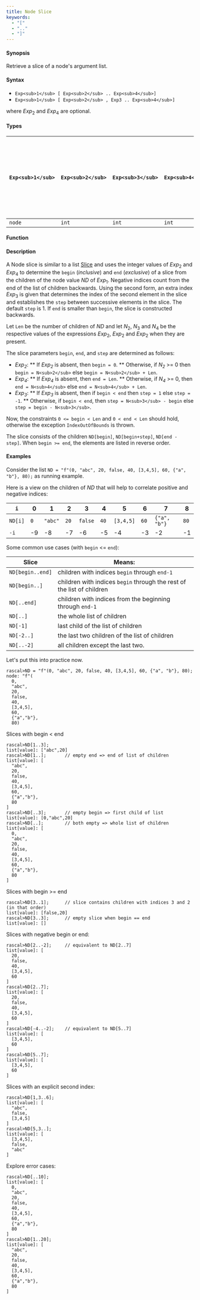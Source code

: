 ```yaml
---
title: Node Slice
keywords:
  - "["
  - ".."
  - "]"
---
```


#### Synopsis

Retrieve a slice of a node's argument list.

#### Syntax

*  `Exp<sub>1</sub> [ Exp<sub>2</sub> .. Exp<sub>4</sub>]`
*  `Exp<sub>1</sub> [ Exp<sub>2</sub> , Exp3 .. Exp<sub>4</sub>]`


where _Exp_<sub>2</sub> and _Exp_<sub>4</sub> are optional.

#### Types


| `Exp<sub>1</sub>`     | `Exp<sub>2</sub>` |  `Exp<sub>3</sub>`  | `Exp<sub>4</sub>` | `Exp<sub>1</sub> [ Exp<sub>2</sub> .. Exp<sub>4</sub> ]`   or  `Exp<sub>1</sub> [ Exp<sub>2</sub> , Exp<sub>3</sub> .. Exp<sub>4</sub>]`  |
| --- | --- | --- | --- | --- |
| `node` | `int`     | `int`       | `int`     |  `list[value]`                                                                 |


#### Function

#### Description

A Node slice is similar to a list [Slice](/docs//Rascal/Expressions/Values/List/Slice) and uses the integer values of _Exp_<sub>2</sub> and _Exp_<sub>4</sub> to determine the `begin` (*inclusive*) and `end` (*exclusive*)
of a slice from the children of the node value _ND_ of _Exp_<sub>1</sub>. Negative indices count from the end of the list of children backwards.
Using the second form, an extra index _Exp_<sub>3</sub> is given that determines the
index of the second element in the slice and establishes the `step` between
successive elements in the slice. The default `step` is 1.
If `end` is smaller than `begin`, the slice is constructed backwards.

Let `Len` be the number of children of _ND_ and let _N_<sub>2</sub>, _N_<sub>3</sub> and _N_<sub>4</sub> be the respective values of the expressions
 _Exp_<sub>2</sub>, _Exp_<sub>2</sub> and _Exp_<sub>2</sub> when they are present.

The slice parameters `begin`, `end`, and `step` are determined as follows:

*  _Exp<sub>2</sub>_:
**  If _Exp<sub>2</sub>_ is absent, then `begin = 0`.
**  Otherwise, if _N<sub>2</sub>_ >= 0 then `begin = N<sub>2</sub>` else `begin = N<sub>2</sub> + Len`. 
*  _Exp<sub>4</sub>_:
**  If _Exp<sub>4</sub>_ is absent, then `end = Len`.
**  Otherwise, if _N<sub>4</sub>_ >= 0, then `end = N<sub>4</sub>` else `end = N<sub>4</sub> + Len`.
*  _Exp<sub>3</sub>_:
**  If _Exp<sub>3</sub>_ is absent, then if `begin < end` then `step = 1` else `step = -1`.
**  Otherwise, if `begin < end`, then `step = N<sub>3</sub> - begin` else `step = begin - N<sub>3</sub>`.


Now, the constraints `0 <= begin < Len` and `0 < end < Len` should hold,
otherwise the exception `IndexOutOfBounds` is thrown.

The slice consists of the children `ND[begin]`, `ND[begin+step]`, `ND[end - step]`.
When `begin >= end`, the elements are listed in reverse order.

#### Examples

Consider the list `ND = "f"(0, "abc", 20, false, 40, [3,4,5], 60, {"a", "b"}, 80);` as running example.

Here is a view on the children of _ND_ that will help to correlate positive and negative indices:


|`i`        | 0 |     1 |  2 |     3 |  4 |       5 |  6 |          7 |  8  |
| --- | --- | --- | --- | --- | --- | --- | --- | --- | --- |
|`ND[i]`    |`0`|`"abc"`|`20`|`false`|`40`|`[3,4,5]`|`60`|`{"a", "b"}`|`80` |
|`-i`       | -9|     -8|  -7|     -6|  -5|       -4|  -3|          -2|  -1 |

    

Some common use cases (with `begin` <= `end`):


| Slice            | Means:                                                                  |
| --- | --- |
| `ND[begin..end]` | children with indices `begin` through `end-1`                           |
| `ND[begin..]`    | children with indices `begin` through the rest of the list of children  |
| `ND[..end]`      | children with indices from the beginning through `end-1`                |
| `ND[..]`         | the whole list of children                                              |
| `ND[-1]`         | last child of the list of children                                      |
| `ND[-2..]`       | the last two children of the list of children                           |
| `ND[..-2]`       | all children except the last two.                                       |



Let's put this into practice now.


```rascal-shell
rascal>ND = "f"(0, "abc", 20, false, 40, [3,4,5], 60, {"a", "b"}, 80);
node: "f"(
  0,
  "abc",
  20,
  false,
  40,
  [3,4,5],
  60,
  {"a","b"},
  80)
```
Slices with begin < end

```rascal-shell
rascal>ND[1..3];
list[value]: ["abc",20]
rascal>ND[1..];       // empty end => end of list of children
list[value]: [
  "abc",
  20,
  false,
  40,
  [3,4,5],
  60,
  {"a","b"},
  80
]
rascal>ND[..3];       // empty begin => first child of list
list[value]: [0,"abc",20]
rascal>ND[..];        // both empty => whole list of children
list[value]: [
  0,
  "abc",
  20,
  false,
  40,
  [3,4,5],
  60,
  {"a","b"},
  80
]
```
Slices with  begin >= end

```rascal-shell
rascal>ND[3..1];      // slice contains children with indices 3 and 2 (in that order)
list[value]: [false,20]
rascal>ND[3..3];      // empty slice when begin == end
list[value]: []
```
Slices with negative begin or end:

```rascal-shell
rascal>ND[2..-2];     // equivalent to ND[2..7]
list[value]: [
  20,
  false,
  40,
  [3,4,5],
  60
]
rascal>ND[2..7];
list[value]: [
  20,
  false,
  40,
  [3,4,5],
  60
]
rascal>ND[-4..-2];    // equivalent to ND[5..7]
list[value]: [
  [3,4,5],
  60
]
rascal>ND[5..7];
list[value]: [
  [3,4,5],
  60
]
```
Slices with an explicit second index:

```rascal-shell
rascal>ND[1,3..6];
list[value]: [
  "abc",
  false,
  [3,4,5]
]
rascal>ND[5,3..];
list[value]: [
  [3,4,5],
  false,
  "abc"
]
```
Explore error cases:

```rascal-shell
rascal>ND[..10];
list[value]: [
  0,
  "abc",
  20,
  false,
  40,
  [3,4,5],
  60,
  {"a","b"},
  80
]
rascal>ND[1..20];
list[value]: [
  "abc",
  20,
  false,
  40,
  [3,4,5],
  60,
  {"a","b"},
  80
]
```

